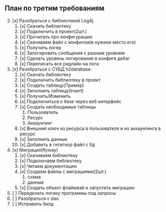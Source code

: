 ## План по третим требованиям
2. [x] Разобраться с библиотекой Log4j.
	1. [x] Скачать библиотеку
	2. [x] Подключить в проект(2шт.)
	3. [x] Прочитать про конфигурацию
	4. [x] Скачиваем файл с конфигом(в нужное место его)
	5. [x] Получить логер
	6. [x] Залогировать сообщения с разным уровнем
	7. [x] Сделать уровень логирования в конфиге дебаг
	8. [x] Переписать все ридлайн на логи 
1. [x] Разобраться с СУБД h2database.
	1. [x] Скачать библиотеку
	2. [x] Подключить библиотеку в проект
	3. [x] Создать таблицу(Пример)
	4. [x] Заполнить таблицу(Insert)
	5. [x] Получить/Изменить
	6. [x] Подключиться к базе через веб интерфейс
	7. [x] Создать необходимые таблицы 
		1. Пользователь
		2. Ресурс
		3. Аккаунтинг 
	4. [x] Внешний ключ из ресурса в пользователя и из аккаунтинга в ресурс
	5. [x] Заполнить данные
	6. [x] Добавить в гитигнор файл с бд
2. [x] Миграция(flyway)
	1. [x] Скачиваем библиотеку
	2. [x] Подключаем библиотеку
	3. [x] Читаем документацию
	4. [x] Создаем файлы с миграциями(2шт.)
		1. схема
		2. данные
	3. [x] Создать объект флаймвэй и запустить миграцию 
4. [ ] Переделать логику программы под запросы
5. [ ] Разобраться с dao
6. [ ] Исправить билд
	
